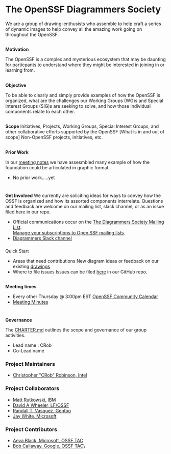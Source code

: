 # **The OpenSSF Diagrammers Society**

We are a group of drawing-enthusists who assemble to help craft a series of dynamic images to help convey all the amazing work going on throughout the OpenSSF.

## 
**Motivation**

The OpenSSF is a complex and mysterious ecosystem that may be daunting for particpants to understand where they might be interested in joining in or learning from.

## 
**Objective**

To be able to clearly and simply provide examples of how the OpenSSF is organized, what are the challenges our Working Groups (WG)s and Special Interest Groups (SIG)s are seeking to solve, and how those individual components relate to each other.


## 
**Scope**
Initiatives, Projects, Working Groups, Special Interest Groups, and other collaborative efforts supported by the OpenSSF
[What is in and out of scope]
Non-OpenSSF projects, initiatives, etc.

## 
**Prior Work**

In our [meeting notes]( ) we have assesmbled many example of how the foundation could be articulated in graphic format.

*   No prior work.....yet

# 
**Get Involved**
We currently are soliciting ideas for ways to convey how the OSSF is organized and how its assorted components interrelate.  Questions and feedback are welcome on our mailing list, slack channel, or as an issue filed here in our repo.

*   Official communications occur on the [The Diagrammers Society Mailing List](https://lists.openssf.org/g/openssf-sig-diagrammers-society).  \
[Manage your subscriptions to Open SSF mailing lists](https://lists.openssf.org/g/main/subgroups).
*   [Diagrammers Slack channel](https://openssf.slack.com/archives/C047FDZ55BK)

### 
Quick Start
*   Areas that need contributions
New diagram ideas or feedback on our existing [drawings](https://github.com/ossf/Diagrammers-Society/tree/main/drawings)
*   Where to file issues
Issues can be filed [here](https://github.com/ossf/Diagrammers-Society/issues) in our GitHub repo.

## 
**Meeting times**

*   Every other Thursday @ 3:00pm EST [OpenSSF Community Calendar](https://calendar.google.com/calendar?cid=czYzdm9lZmhwNWk5cGZsdGI1cTY3bmdwZXNAZ3JvdXAuY2FsZW5kYXIuZ29vZ2xlLmNvbQ)
*   [Meeting Minutes](https://docs.google.com/document/d/14i9v7WuQcLzWpvLe9B0sl-kf90JLwxNwrZkRXLWmEdQ/edit#heading=h.9m0zi4b0wnne)

# 
**Governance**

The [CHARTER.md](https://github.com/ossf/Diagrammers-Society/blob/main/CHARTER.md) outlines the scope and governance of our group activities.

*   Lead name : CRob
*   Co-Lead name

### Project Maintainers
- [Christopher "CRob" Robinson, Intel](https://github.com/SecurityCRob)

### Project Collaborators
- [Matt Rutkowski, IBM](https://github.com)
- [David A Wheeler, LF/OSSF](https://github.com/david-a-wheeler)
- [Randall T. Vasquez, Gentoo](https://github.com/ran-dall)
- [Jay White, Microsoft](https://github.com/)

### Project Contributors
- [Aeva Black, Microsoft, OSSF TAC](https://github.com/)
- [Bob Callaway, Google, OSSF TAC](https://github.com/)\
